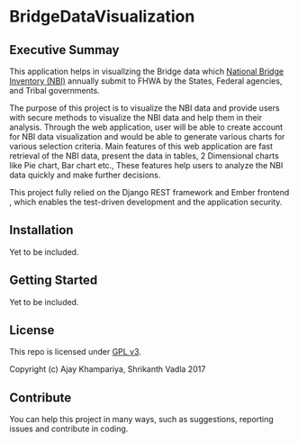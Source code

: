 # BridgeDataVisualization 

## Executive Summay

This application helps in visuallzing the Bridge data which [National Bridge Inventory (NBI)](https://www.fhwa.dot.gov/bridge/nbi.cfm) annually submit to FHWA by the States, Federal agencies, and Tribal governments.

The purpose of this project is to visualize the NBI data and provide users with secure methods to visualize the NBI data and help them in their analysis. Through the web application, user will be able to create account for NBI data visualization and would be able to generate various charts for various selection criteria. Main features of this web application are fast retrieval of the NBI data, present the data in tables, 2 Dimensional charts like Pie chart, Bar chart etc., These features help users to analyze the NBI data quickly and make further decisions.

This project fully relied on the Django REST framework and Ember frontend , which enables the test-driven development and the application security.

## Installation

Yet to be included. 

## Getting Started

Yet to be included. 

## License
This repo is licensed under [GPL v3](/LICENSE).

Copyright (c) Ajay Khampariya, Shrikanth Vadla 2017

## Contribute

You can help this project in many ways, such as suggestions, reporting issues and contribute in coding.  
